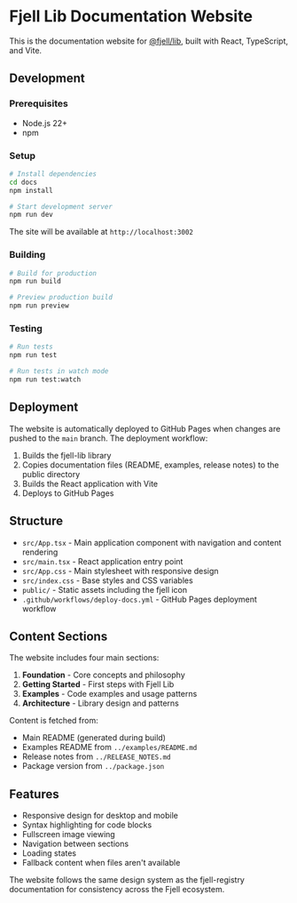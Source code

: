 # Fjell Lib Documentation Website

This is the documentation website for [@fjell/lib](https://www.npmjs.com/package/@fjell/lib), built with React, TypeScript, and Vite.

## Development

### Prerequisites

- Node.js 22+
- npm

### Setup

```bash
# Install dependencies
cd docs
npm install

# Start development server
npm run dev
```

The site will be available at `http://localhost:3002`

### Building

```bash
# Build for production
npm run build

# Preview production build
npm run preview
```

### Testing

```bash
# Run tests
npm run test

# Run tests in watch mode
npm run test:watch
```

## Deployment

The website is automatically deployed to GitHub Pages when changes are pushed to the `main` branch. The deployment workflow:

1. Builds the fjell-lib library
2. Copies documentation files (README, examples, release notes) to the public directory
3. Builds the React application with Vite
4. Deploys to GitHub Pages

## Structure

- `src/App.tsx` - Main application component with navigation and content rendering
- `src/main.tsx` - React application entry point
- `src/App.css` - Main stylesheet with responsive design
- `src/index.css` - Base styles and CSS variables
- `public/` - Static assets including the fjell icon
- `.github/workflows/deploy-docs.yml` - GitHub Pages deployment workflow

## Content Sections

The website includes four main sections:

1. **Foundation** - Core concepts and philosophy
2. **Getting Started** - First steps with Fjell Lib
3. **Examples** - Code examples and usage patterns
4. **Architecture** - Library design and patterns

Content is fetched from:
- Main README (generated during build)
- Examples README from `../examples/README.md`
- Release notes from `../RELEASE_NOTES.md`
- Package version from `../package.json`

## Features

- Responsive design for desktop and mobile
- Syntax highlighting for code blocks
- Fullscreen image viewing
- Navigation between sections
- Loading states
- Fallback content when files aren't available

The website follows the same design system as the fjell-registry documentation for consistency across the Fjell ecosystem.
